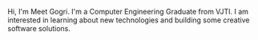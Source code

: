 Hi, I'm Meet Gogri. 
I'm a Computer Engineering Graduate from VJTI. 
I am interested in learning about new technologies and building some creative software solutions.
